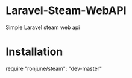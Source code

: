 Laravel-Steam-WebAPI
====================

Simple Laravel steam web api

Installation
============

   require "ronjune/steam": "dev-master"


